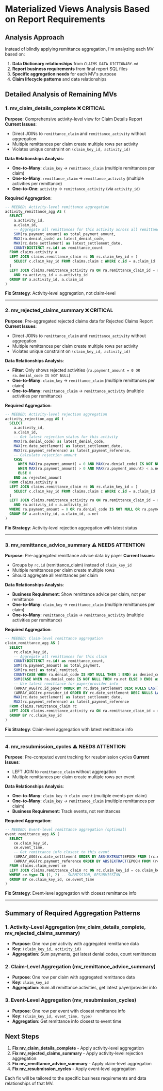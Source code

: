# Materialized Views Analysis Based on Report Requirements

## Analysis Approach
Instead of blindly applying remittance aggregation, I'm analyzing each MV based on:
1. **Data Dictionary relationships** from `CLAIMS_DATA_DICTIONARY.md`
2. **Report business requirements** from final report SQL files
3. **Specific aggregation needs** for each MV's purpose
4. **Claim lifecycle patterns** and data relationships

## Detailed Analysis of Remaining MVs

### 1. mv_claim_details_complete ❌ CRITICAL

**Purpose**: Comprehensive activity-level view for Claim Details Report
**Current Issues**: 
- Direct JOINs to `remittance_claim` and `remittance_activity` without aggregation
- Multiple remittances per claim create multiple rows per activity
- Violates unique constraint on `(claim_key_id, activity_id)`

**Data Relationships Analysis**:
- **One-to-Many**: `claim_key` → `remittance_claim` (multiple remittances per claim)
- **One-to-Many**: `remittance_claim` → `remittance_activity` (multiple activities per remittance)
- **One-to-One**: `activity` → `remittance_activity` (via `activity_id`)

**Required Aggregation**:
```sql
-- NEEDED: Activity-level remittance aggregation
activity_remittance_agg AS (
  SELECT 
    a.activity_id,
    a.claim_id,
    -- Aggregate all remittances for this activity across all remittance cycles
    SUM(ra.payment_amount) as total_payment_amount,
    MAX(ra.denial_code) as latest_denial_code,
    MAX(rc.date_settlement) as latest_settlement_date,
    COUNT(DISTINCT rc.id) as remittance_count
  FROM claims.activity a
  LEFT JOIN claims.remittance_claim rc ON rc.claim_key_id = (
    SELECT c.claim_key_id FROM claims.claim c WHERE c.id = a.claim_id
  )
  LEFT JOIN claims.remittance_activity ra ON ra.remittance_claim_id = rc.id 
    AND ra.activity_id = a.activity_id
  GROUP BY a.activity_id, a.claim_id
)
```

**Fix Strategy**: Activity-level aggregation, not claim-level

---

### 2. mv_rejected_claims_summary ❌ CRITICAL

**Purpose**: Pre-aggregated rejected claims data for Rejected Claims Report
**Current Issues**:
- Direct JOINs to `remittance_claim` and `remittance_activity` without aggregation
- Multiple remittances per claim create multiple rows per activity
- Violates unique constraint on `(claim_key_id, activity_id)`

**Data Relationships Analysis**:
- **Filter**: Only shows rejected activities (`ra.payment_amount = 0 OR ra.denial_code IS NOT NULL`)
- **One-to-Many**: `claim_key` → `remittance_claim` (multiple remittances per claim)
- **One-to-Many**: `remittance_claim` → `remittance_activity` (multiple activities per remittance)

**Required Aggregation**:
```sql
-- NEEDED: Activity-level rejection aggregation
activity_rejection_agg AS (
  SELECT 
    a.activity_id,
    a.claim_id,
    -- Get latest rejection status for this activity
    MAX(ra.denial_code) as latest_denial_code,
    MAX(rc.date_settlement) as latest_settlement_date,
    MAX(rc.payment_reference) as latest_payment_reference,
    -- Calculate rejection amount
    CASE 
      WHEN MAX(ra.payment_amount) = 0 AND MAX(ra.denial_code) IS NOT NULL THEN a.net
      WHEN MAX(ra.payment_amount) > 0 AND MAX(ra.payment_amount) < a.net THEN a.net - MAX(ra.payment_amount)
      ELSE 0
    END as rejected_amount
  FROM claims.activity a
  LEFT JOIN claims.remittance_claim rc ON rc.claim_key_id = (
    SELECT c.claim_key_id FROM claims.claim c WHERE c.id = a.claim_id
  )
  LEFT JOIN claims.remittance_activity ra ON ra.remittance_claim_id = rc.id 
    AND ra.activity_id = a.activity_id
  WHERE ra.payment_amount = 0 OR ra.denial_code IS NOT NULL OR ra.payment_amount < a.net
  GROUP BY a.activity_id, a.claim_id, a.net
)
```

**Fix Strategy**: Activity-level rejection aggregation with latest status

---

### 3. mv_remittance_advice_summary ⚠️ NEEDS ATTENTION

**Purpose**: Pre-aggregated remittance advice data by payer
**Current Issues**:
- Groups by `rc.id` (remittance_claim) instead of `claim_key_id`
- Multiple remittances per claim create multiple rows
- Should aggregate all remittances per claim

**Data Relationships Analysis**:
- **Business Requirement**: Show remittance advice per claim, not per remittance
- **One-to-Many**: `claim_key` → `remittance_claim` (multiple remittances per claim)
- **One-to-Many**: `remittance_claim` → `remittance_activity` (multiple activities per remittance)

**Required Aggregation**:
```sql
-- NEEDED: Claim-level remittance aggregation
claim_remittance_agg AS (
  SELECT 
    rc.claim_key_id,
    -- Aggregate all remittances for this claim
    COUNT(DISTINCT rc.id) as remittance_count,
    SUM(ra.payment_amount) as total_payment,
    SUM(ra.net) as total_remitted,
    COUNT(CASE WHEN ra.denial_code IS NOT NULL THEN 1 END) as denied_count,
    SUM(CASE WHEN ra.denial_code IS NOT NULL THEN ra.net ELSE 0 END) as denied_amount,
    -- Use latest remittance for payer/provider info
    (ARRAY_AGG(rc.id_payer ORDER BY rc.date_settlement DESC NULLS LAST))[1] as latest_id_payer,
    (ARRAY_AGG(rc.provider_id ORDER BY rc.date_settlement DESC NULLS LAST))[1] as latest_provider_id,
    MAX(rc.date_settlement) as latest_settlement_date,
    MAX(rc.payment_reference) as latest_payment_reference
  FROM claims.remittance_claim rc
  LEFT JOIN claims.remittance_activity ra ON ra.remittance_claim_id = rc.id
  GROUP BY rc.claim_key_id
)
```

**Fix Strategy**: Claim-level aggregation with latest remittance info

---

### 4. mv_resubmission_cycles ⚠️ NEEDS ATTENTION

**Purpose**: Pre-computed event tracking for resubmission cycles
**Current Issues**:
- LEFT JOIN to `remittance_claim` without aggregation
- Multiple remittances per claim create multiple rows per event

**Data Relationships Analysis**:
- **One-to-Many**: `claim_key` → `claim_event` (multiple events per claim)
- **One-to-Many**: `claim_key` → `remittance_claim` (multiple remittances per claim)
- **Business Requirement**: Track events, not remittances

**Required Aggregation**:
```sql
-- NEEDED: Event-level remittance aggregation (optional)
event_remittance_agg AS (
  SELECT 
    ce.claim_key_id,
    ce.event_time,
    -- Get remittance info closest to this event
    (ARRAY_AGG(rc.date_settlement ORDER BY ABS(EXTRACT(EPOCH FROM (rc.date_settlement - ce.event_time)))))[1] as closest_settlement_date,
    (ARRAY_AGG(rc.payment_reference ORDER BY ABS(EXTRACT(EPOCH FROM (rc.date_settlement - ce.event_time)))))[1] as closest_payment_reference
  FROM claims.claim_event ce
  LEFT JOIN claims.remittance_claim rc ON rc.claim_key_id = ce.claim_key_id
  WHERE ce.type IN (1, 2) -- SUBMISSION, RESUBMISSION
  GROUP BY ce.claim_key_id, ce.event_time
)
```

**Fix Strategy**: Event-level aggregation with closest remittance info

---

## Summary of Required Aggregation Patterns

### 1. Activity-Level Aggregation (mv_claim_details_complete, mv_rejected_claims_summary)
- **Purpose**: One row per activity with aggregated remittance data
- **Key**: `(claim_key_id, activity_id)`
- **Aggregation**: Sum payments, get latest denial codes, count remittances

### 2. Claim-Level Aggregation (mv_remittance_advice_summary)
- **Purpose**: One row per claim with aggregated remittance data
- **Key**: `claim_key_id`
- **Aggregation**: Sum all remittance activities, get latest payer/provider info

### 3. Event-Level Aggregation (mv_resubmission_cycles)
- **Purpose**: One row per event with closest remittance info
- **Key**: `(claim_key_id, event_time, type)`
- **Aggregation**: Get remittance info closest to event time

## Next Steps

1. **Fix mv_claim_details_complete** - Apply activity-level aggregation
2. **Fix mv_rejected_claims_summary** - Apply activity-level rejection aggregation
3. **Fix mv_remittance_advice_summary** - Apply claim-level aggregation
4. **Fix mv_resubmission_cycles** - Apply event-level aggregation

Each fix will be tailored to the specific business requirements and data relationships of that MV.
